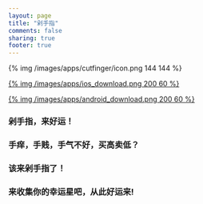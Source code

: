 ```yaml
---
layout: page
title: "剁手指"
comments: false
sharing: true
footer: true
---
```


{% img /images/apps/cutfinger/icon.png 144 144 %}

<h4 id="weixin_hint" style="display:none;color:red">很高兴您使用了最新版的iOS微信<br>所以需要点击右上角在浏览器中下载<br>有劳啦:)</h4>

[{% img /images/apps/ios_download.png 200 60 %}](https://itunes.apple.com/us/app/duo-shou-zhi/id1016814089)

[{% img /images/apps/android_download.png 200 60 %}](/assets/apps/com.brogramer.cutfinger.apk)


### 剁手指，来好运！

### 手痒，手贱，手气不好，买高卖低？

### 该来剁手指了！

### 来收集你的幸运星吧，从此好运来!


<script
>
var ua = navigator.userAgent.toLowerCase();

if(/iphone|ipod/.test(ua)) {
  if(/micromessenger/.test(ua)) {  //检测微信内置浏览器
    $("#weixin_hint").css("display","block")
  }
  window.location='https://itunes.apple.com/us/app/duo-shou-zhi/id1016814089';
}

</script>